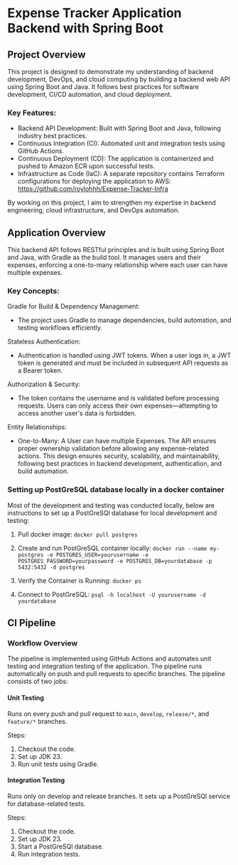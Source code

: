 # Expense Tracker Application Backend with Spring Boot
## Project Overview
This project is designed to demonstrate my understanding of backend development, DevOps, and cloud computing by building a backend web API using Spring Boot and Java. 
It follows best practices for software development, CI/CD automation, and cloud deployment.

### Key Features:
- Backend API Development: Built with Spring Boot and Java, following industry best practices.
- Continuous Integration (CI): Automated unit and integration tests using GitHub Actions.
- Continuous Deployment (CD): The application is containerized and pushed to Amazon ECR upon successful tests.
- Infrastructure as Code (IaC): A separate repository contains Terraform configurations for deploying the application to AWS: https://github.com/roylohhh/Expense-Tracker-Infra

By working on this project, I aim to strengthen my expertise in backend engineering, cloud infrastructure, and DevOps automation.

## Application Overview
This backend API follows RESTful principles and is built using Spring Boot and Java, with Gradle as the build tool. 
It manages users and their expenses, enforcing a one-to-many relationship where each user can have multiple expenses.

### Key Concepts:
Gradle for Build & Dependency Management:
- The project uses Gradle to manage dependencies, build automation, and testing workflows efficiently.

Stateless Authentication:
- Authentication is handled using JWT tokens. 
When a user logs in, a JWT token is generated and must be included in subsequent API requests as a Bearer token.

Authorization & Security:
- The token contains the username and is validated before processing requests.
Users can only access their own expenses—attempting to access another user's data is forbidden.

Entity Relationships:
- One-to-Many: A User can have multiple Expenses.
The API ensures proper ownership validation before allowing any expense-related actions.
This design ensures security, scalability, and maintainability, following best practices in backend development, authentication, and build automation.

### Setting up PostGreSQL database locally in a docker container
Most of the development and testing was conducted locally, below are instructions to set up a PostGreSQl database for local development and testing:

1. Pull docker image:
   ```docker pull postgres```

2. Create and run PostGreSQL container locally:
   ```docker run --name my-postgres -e POSTGRES_USER=yourusername -e POSTGRES_PASSWORD=yourpassword -e POSTGRES_DB=yourdatabase -p 5432:5432 -d postgres```

3. Verify the Container is Running:
   ```docker ps```

4. Connect to PostGreSQL:
   ```psql -h localhost -U yourusername -d yourdatabase```


## CI Pipeline
### Workflow Overview
The pipeline is implemented using GitHub Actions and automates unit testing and integration testing of the application.
The pipeline runs automatically on push and pull requests to specific branches. The pipeline consists of two jobs:

#### Unit Testing
Runs on every push and pull request to `main`, `develop`, `release/*`, and `feature/*` branches.

Steps:

1. Checkout the code.
2. Set up JDK 23.
3. Run unit tests using Gradle.

#### Integration Testing
Runs only on develop and release branches. It sets up a PostGreSQl service for database-related tests.

Steps:

1. Checkout the code.
2. Set up JDK 23.
3. Start a PostGreSQl database.
4. Run integration tests.


